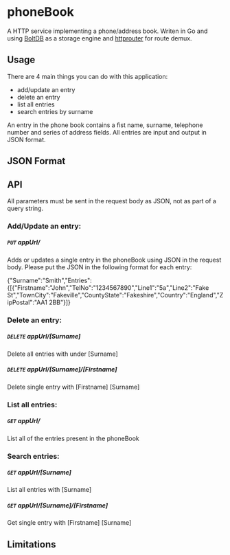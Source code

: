 # phoneBook

A HTTP service implementing a phone/address book. Writen in Go and using [BoltDB] as a storage engine and [httprouter] for route demux.

[BoltDB]: https://github.com/boltdb/bolt
[httprouter]: https://github.com/julienschmidt/httprouter

## Usage

There are 4 main things you can do with this application:

- add/update an entry
- delete an entry
- list all entries
- search entries by surname

An entry in the phone book contains a fist name, surname, telephone number and series of address fields. All entries are input and output in JSON format.

## JSON Format


## API
All parameters must be sent in the request body as JSON, not as part of a query string. 

### Add/Update an entry:
##### `PUT` appUrl/
Adds or updates a single entry in the phoneBook using JSON in the request body. Please put the JSON in the following format for each entry:

{"Surname":"Smith","Entries":{[{"Firstname":"John","TelNo":"1234567890","Line1":"5a","Line2":"Fake St","TownCity":"Fakeville","CountyState":"Fakeshire","Country":"England","ZipPostal":"AA1 2BB"}]}

### Delete an entry: 
##### `DELETE` appUrl/[Surname]
Delete all entries with under [Surname]
##### `DELETE` appUrl/[Surname]/[Firstname]
Delete single entry with [Firstname]  [Surname]

### List all entries: 
##### `GET` appUrl/
List all of the entries present in the phoneBook

### Search entries: 
##### `GET` appUrl/[Surname]
List all entries with [Surname]
##### `GET` appUrl/[Surname]/[Firstname]
Get single entry with [Firstname]  [Surname]

## Limitations

### 
